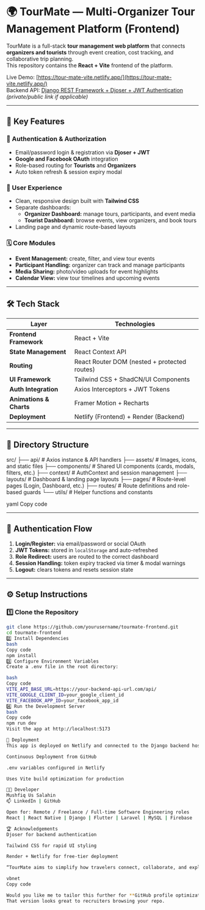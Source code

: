# 🌍 TourMate — Multi-Organizer Tour Management Platform (Frontend)

TourMate is a full-stack **tour management web platform** that connects **organizers and tourists** through event creation, cost tracking, and collaborative trip planning.  
This repository contains the **React + Vite** frontend of the platform.

Live Demo: [https://tour-mate-vite.netlify.app/](https://tour-mate-vite.netlify.app/)  
Backend API: [Django REST Framework + Djoser + JWT Authentication](https://github.com/salahinmushfiq/tourmate-backend) *(private/public link if applicable)*

---

## 🚀 Key Features

### 👥 Authentication & Authorization
- Email/password login & registration via **Djoser + JWT**
- **Google and Facebook OAuth** integration
- Role-based routing for **Tourists** and **Organizers**
- Auto token refresh & session expiry modal

### 🧭 User Experience
- Clean, responsive design built with **Tailwind CSS**
- Separate dashboards:
  - **Organizer Dashboard:** manage tours, participants, and event media
  - **Tourist Dashboard:** browse events, view organizers, and book tours
- Landing page and dynamic route-based layouts

### 🗓️ Core Modules
- **Event Management:** create, filter, and view tour events  
- **Participant Handling:** organizer can track and manage participants  
- **Media Sharing:** photo/video uploads for event highlights  
- **Calendar View:** view tour timelines and upcoming events

---

## 🛠️ Tech Stack

| Layer | Technologies |
|-------|---------------|
| **Frontend Framework** | React + Vite |
| **State Management** | React Context API |
| **Routing** | React Router DOM (nested + protected routes) |
| **UI Framework** | Tailwind CSS + ShadCN/UI Components |
| **Auth Integration** | Axios Interceptors + JWT Tokens |
| **Animations & Charts** | Framer Motion + Recharts |
| **Deployment** | Netlify (Frontend) + Render (Backend) |

---

## 📂 Directory Structure

src/
├── api/ # Axios instance & API handlers
├── assets/ # Images, icons, and static files
├── components/ # Shared UI components (cards, modals, filters, etc.)
├── context/ # AuthContext and session management
├── layouts/ # Dashboard & landing page layouts
├── pages/ # Route-level pages (Login, Dashboard, etc.)
├── routes/ # Route definitions and role-based guards
└── utils/ # Helper functions and constants

yaml
Copy code

---

## 🔐 Authentication Flow

1. **Login/Register:** via email/password or social OAuth  
2. **JWT Tokens:** stored in `localStorage` and auto-refreshed  
3. **Role Redirect:** users are routed to the correct dashboard  
4. **Session Handling:** token expiry tracked via timer & modal warnings  
5. **Logout:** clears tokens and resets session state

---

## ⚙️ Setup Instructions

### 1️⃣ Clone the Repository
```bash
git clone https://github.com/yourusername/tourmate-frontend.git
cd tourmate-frontend
2️⃣ Install Dependencies
bash
Copy code
npm install
3️⃣ Configure Environment Variables
Create a .env file in the root directory:

bash
Copy code
VITE_API_BASE_URL=https://your-backend-api-url.com/api/
VITE_GOOGLE_CLIENT_ID=your_google_client_id
VITE_FACEBOOK_APP_ID=your_facebook_app_id
4️⃣ Run the Development Server
bash
Copy code
npm run dev
Visit the app at http://localhost:5173

🧩 Deployment
This app is deployed on Netlify and connected to the Django backend hosted on Render.

Continuous Deployment from GitHub

.env variables configured in Netlify

Uses Vite build optimization for production

👨‍💻 Developer
Mushfiq Us Salahin
📫 LinkedIn | GitHub

Open for: Remote / Freelance / Full-time Software Engineering roles
React | React Native | Django | Flutter | Laravel | MySQL | Firebase

🏆 Acknowledgements
Djoser for backend authentication

Tailwind CSS for rapid UI styling

Render + Netlify for free-tier deployment

“TourMate aims to simplify how travelers connect, collaborate, and explore the world — one tour at a time.”

vbnet
Copy code

Would you like me to tailor this further for **GitHub profile optimization** (e.g., badges, screenshots, and live demo thumbnails)?  
That version looks great to recruiters browsing your repo.

